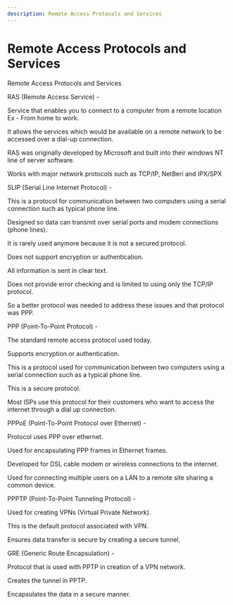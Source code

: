 ```yaml
---
description: Remote Access Protocols and Services
---
```


# Remote Access Protocols and Services

Remote Access Protocols and Services

RAS \(Remote Access Service\) -

Service that enables you to connect to a computer from a remote location Ex - From home to work.

It allows the services which would be available on a remote network to be accessed over a dial-up connection.

RAS was originally developed by Microsoft and built into their windows NT line of server software.

Works with major network protocols such as TCP/IP, NetBeri and IPX/SPX

SLIP \(Serial Line Internet Protocol\) -

This is a protocol for communication between two computers using a serial connection such as typical phone line.

Designed so data can transmit over serial ports and modem connections \(phone lines\).

It is rarely used anymore because it is not a secured protocol.

Does not support encryption or authentication.

All information is sent in clear text.

Does not provide error checking and is limited to using only the TCP/IP protocol.

So a better protocol was needed to address these issues and that protocol was PPP.

PPP \(Point-To-Point Protocol\) -

The standard remote access protocol used today.

Supports encryption or authentication.

This is a protocol used for communication between two computers using a serial connection such as a typical phone line.

This is a secure protocol.

Most ISPs use this protocol for their customers who want to access the internet through a dial up connection.

PPPoE \(Point-To-Point Protocol over Ethernet\) -

Protocol uses PPP over ethernet.

Used for encapsulating PPP frames in Ethernet frames.

Developed for DSL cable modem or wireless connections to the internet.

Used for connecting multiple users on a LAN to a remote site sharing a common device.

PPPTP \(Point-To-Point Tunneling Protocol\) -

Used for creating VPNs \(Virtual Private Network\).

This is the default protocol associated with VPN.

Ensures data transfer is secure by creating a secure tunnel.

GRE \(Generic Route Encapsulation\) -

Protocol that is used with PPTP in creation of a VPN network.

Creates the tunnel in PPTP.

Encapsulates the data in a secure manner.

